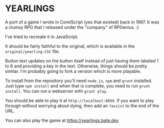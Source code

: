 # YEARLINGS

A port of a game I wrote in CorelScript (yes that existed) back in 1997. It was a clumsy RPG that I released under the "company" of RPGenius. :)

I've tried to recreate it in JavaScript.

It should be fairly faithful to the original, which is available in the `original/yearling.CSC` file.

Button text updates on the button itself instead of just having them labeled 1 to 6 and providing a key in the text. Otherwise, things should be pretty similar. I'm probably going to fork a version which is more playable.

To install from the repository you'll need `node.js`, `npm` and `grunt` installed. Just type `npm install` and when that is complete, you need to run `grunt install`. You can run a webserver with `grunt play`.

You should be able to play it at `http://localhost:8059`. If you want to play through without worrying about dying, then add an `?assist` to the end of the URL.

You can also play the game at https://yearlings.bate.dev